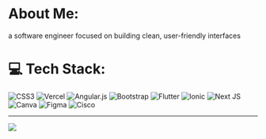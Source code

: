 <!--<div align="center">
  <img src="https://github.com/BaharHasanova/BaharHasanova/blob/main/banner-github.jpeg?raw=true" alt="GitHub Banner" />
</div>-->

# About Me:
 a software engineer focused on building clean, user-friendly interfaces

# 💻 Tech Stack:
![CSS3](https://img.shields.io/badge/css3-%231572B6.svg?style=for-the-badge&logo=css3&logoColor=white) ![Vercel](https://img.shields.io/badge/vercel-%23000000.svg?style=for-the-badge&logo=vercel&logoColor=white) ![Angular.js](https://img.shields.io/badge/angular.js-%23E23237.svg?style=for-the-badge&logo=angularjs&logoColor=white) ![Bootstrap](https://img.shields.io/badge/bootstrap-%238511FA.svg?style=for-the-badge&logo=bootstrap&logoColor=white) ![Flutter](https://img.shields.io/badge/Flutter-%2302569B.svg?style=for-the-badge&logo=Flutter&logoColor=white) ![Ionic](https://img.shields.io/badge/Ionic-%233880FF.svg?style=for-the-badge&logo=Ionic&logoColor=white) ![Next JS](https://img.shields.io/badge/Next-black?style=for-the-badge&logo=next.js&logoColor=white) ![Canva](https://img.shields.io/badge/Canva-%2300C4CC.svg?style=for-the-badge&logo=Canva&logoColor=white) ![Figma](https://img.shields.io/badge/figma-%23F24E1E.svg?style=for-the-badge&logo=figma&logoColor=white) ![Cisco](https://img.shields.io/badge/cisco-%23049fd9.svg?style=for-the-badge&logo=cisco&logoColor=black)


<!--<picture>
  <source media="(prefers-color-scheme: dark)" srcset="https://raw.githubusercontent.com/BaharHasanova/BaharHasanova/output/github-snake-dark.svg" />
  <source media="(prefers-color-scheme: light)" srcset="https://raw.githubusercontent.com/BaharHasanova/BaharHasanova/output/github-snake.svg" />
  <img alt="github-snake" src="https://raw.githubusercontent.com/BaharHasanova/BaharHasanova/output/github-snake.svg" />
</picture>
-->
---
[![](https://visitcount.itsvg.in/api?id=BaharHasanova&icon=0&color=0)](https://visitcount.itsvg.in)

<!-- Proudly created with GPRM ( https://gprm.itsvg.in ) -->
